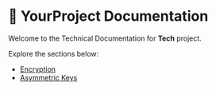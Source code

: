 # 📘 YourProject Documentation

Welcome to the Technical Documentation for **Tech** project.

Explore the sections below:

- [Encryption](security/encryption.md)
- [Asymmetric Keys](security/asymmetric-keys.md)

